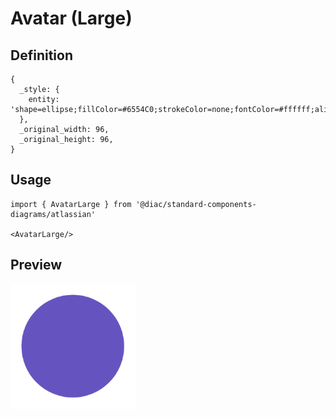 # Avatar (Large)

## Definition

```
{
  _style: { 
    entity: 'shape=ellipse;fillColor=#6554C0;strokeColor=none;fontColor=#ffffff;align=center;verticalAlign=middle;whiteSpace=wrap;fontSize=46;fontStyle=1;html=1;sketch=0;',
  },
  _original_width: 96,
  _original_height: 96,
}
```

## Usage

```
import { AvatarLarge } from '@diac/standard-components-diagrams/atlassian'

<AvatarLarge/>
```

## Preview

<img src="./avatar-large.png" width="200"/>
